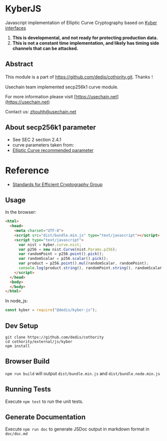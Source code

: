 KyberJS
=======

Javascript implementation of Elliptic Curve Cryptography based on [Kyber interfaces](https://github.com/dedis/kyber/blob/master/group.go)

1. **This is developmental, and not ready for protecting production data.**
2. **This is not a constant time implementation, and likely has timing side channels that can be attacked.**

## Abstract
This module is a part of https://github.com/dedis/cothority.git. Thanks！

Usechain team implemented secp256k1 curve module.

For more information please visit [https://usechain.net](https://usechain.net)

Contact us: zhouhh@usechain.net 

## About secp256k1 parameter
- See SEC 2 section 2.4.1
- curve parameters taken from:
- [Elliptic Curve recommended parameter](http://www.secg.org/sec2-v2.pdf)

# Reference
- [Standards for Efficient Cryptography Group](http://www.secg.org/)


Usage
-----

In the browser:

```html
<html>
  <head>
    <meta charset="UTF-8">
    <script src="dist/bundle.min.js" type="text/javascript"></script>
    <script type="text/javascript">
      var nist = kyber.curve.nist;
      var p256 = new nist.Curve(nist.Params.p256);
      var randomPoint = p256.point().pick();
      var randomScalar = p256.scalar().pick();
      var product = p256.point().mul(randomScalar, randomPoint);
      console.log(product.string(), randomPoint.string(), randomScalar.string());
    </script>
  </head>
  <body>
  </body>
</html>
``` 

In node_js:
```js
const kyber = require("@dedis/kyber-js");
```

Dev Setup
---------

```
git clone https://github.com/dedis/cothority
cd cothority/external/js/kyber
npm install
```

Browser Build
-------------

`npm run build` will output `dist/bundle.min.js` and `dist/bundle.node.min.js`

Running Tests
-------------

Execute `npm test` to run the unit tests.

Generate Documentation
----------------------

Execute `npm run doc` to generate JSDoc output in markdown format in
`doc/doc.md`
